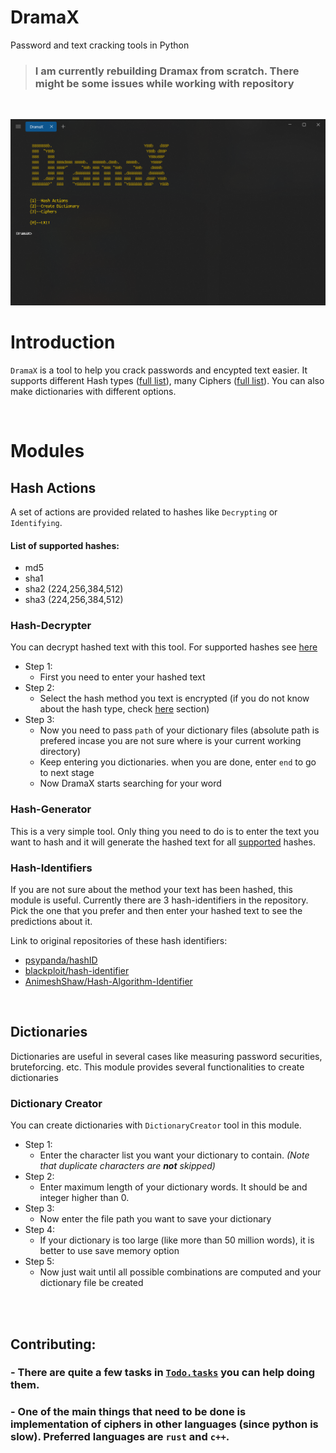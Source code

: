 # DramaX
 Password and text cracking tools in Python
> ### I am currently rebuilding Dramax from scratch. There might be some issues while working with repository

<br/>

![Main Menu](./docs/images/MainMenu.png "Main Menu")


# Introduction
`DramaX` is a tool to help you crack passwords and encypted text easier. It supports different Hash types ([full list](#list-of-supported-hashes)), many Ciphers ([full list](#)). You can also make dictionaries with different options.

<br />

# Modules

## Hash Actions
A set of actions are provided related to hashes like `Decrypting` or `Identifying`.

#### List of supported hashes:
  - md5
  - sha1
  - sha2 (224,256,384,512)
  - sha3 (224,256,384,512)


### Hash-Decrypter

You can decrypt hashed text with this tool. For supported hashes see [here](#list-of-supported-hashes)
  - Step 1:
    - First you need to enter your hashed text
  - Step 2:
    - Select the hash method you text is encrypted (if you do not know about the hash type, check [here](#hash-identifiers) section)
  - Step 3:
    - Now you need to pass `path` of your dictionary files (absolute path is prefered incase you are not sure where is your current working directory)
    - Keep entering you dictionaries. when you are done, enter `end` to go to next stage
    - Now DramaX starts searching for your word

<!-- <br /> -->

### Hash-Generator
This is a very simple tool. Only thing you need to do is to enter the text you want to hash and it will generate the hashed text for all [supported](#list-of-supported-hashes) hashes.

<!-- <br /> -->

### Hash-Identifiers
If you are not sure about the method your text has been hashed, this module is useful. Currently there are 3 hash-identifiers in the repository. Pick the one that you prefer and then enter your hashed text to see the predictions about it.

Link to original repositories of these hash identifiers:
  - [psypanda/hashID](https://github.com/psypanda/hashID)
  - [blackploit/hash-identifier](https://github.com/blackploit/hash-identifier)
  - [AnimeshShaw/Hash-Algorithm-Identifier](https://github.com/AnimeshShaw/Hash-Algorithm-Identifier)

<br />


## Dictionaries

Dictionaries are useful in several cases like measuring password securities, bruteforcing. etc.
This module provides several functionalities to create dictionaries

### Dictionary Creator
You can create dictionaries with `DictionaryCreator` tool in this module.
  - Step 1:
    - Enter the character list you want your dictionary to contain. *(Note that duplicate characters are **not** skipped)*
  - Step 2:
    - Enter maximum length of your dictionary words. It should be and integer higher than 0.
  - Step 3:
    - Now enter the file path you want to save your dictionary
  - Step 4:
    - If your dictionary is too large (like more than 50 million words), it is better to use save memory option
  - Step 5:
    - Now just wait until all possible combinations are computed and your dictionary file be created


<br />
<br />


## Contributing:
###  - There are quite a few tasks in [`Todo.tasks`](https://github.com/Ramin-RX7/VSCode-Todo/blob/main/TODO.tasks) you can help doing them.
###  - One of the main things that need to be done is implementation of ciphers in other languages (since python is slow). Preferred languages are `rust` and `c++`.
